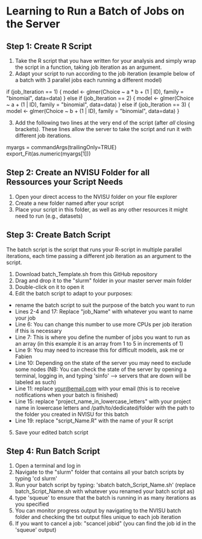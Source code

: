 # Learning to Run a Batch of Jobs on the Server

## Step 1: Create R Script
1) Take the R script that you have written for your analysis and simply wrap the script in a function, taking job iteration as an argument.
2) Adapt your script to run according to the job iteration (example below of a batch with 3 parallel jobs each running a different model)

if (job_Iteration == 1) {
model <- glmer(Choice ~ a * b + (1 | ID), family = "binomial", data=data)
} else if (job_Iteration == 2) {
model <- glmer(Choice ~ a + (1 | ID), family = "binomial", data=data)
} else if (job_Iteration == 3) {
model <- glmer(Choice ~ b + (1 | ID), family = "binomial", data=data)
}

3) Add the following two lines at the very end of the script (after _all_ closing brackets). These lines allow the server to take the script and run it with different job iterations.
   
  myargs = commandArgs(trailingOnly=TRUE)
  export_Fit(as.numeric(myargs[1]))
  
## Step 2: Create an NVISU Folder for all Ressources your Script Needs
1) Open your direct access to the NVISU folder on your file explorer
2) Create a new folder named after your script
3) Place your script in this folder, as well as any other resources it might need to run (e.g., datasets)

## Step 3: Create Batch Script
The batch script is the script that runs your R-script in multiple parallel iterations, each time passing a different job iteration as an argument to the script.

1) Download batch_Template.sh from this GitHub repository
2) Drag and drop it to the "slurm" folder in your master server main folder
3) Double-click on it to open it
4) Edit the batch script to adapt to your purposes:
- rename the batch script to suit the purpose of the batch you want to run
- Lines 2-4 and 17: Replace "job_Name" with whatever you want to name your job
- Line 6: You can change this number to use more CPUs per job iteration if this is necessary
- Line 7: This is where you define the number of jobs you want to run as an array (in this example it is an array from 1 to 5 in increments of 1)
- Line 9: You may need to increase this for difficult models, ask me or Fabien
- Line 10: Depending on the state of the server you may need to exclude some nodes (NB: You can check the state of the server by opening a terminal, logging in, and typing 'sinfo' --> servers that are down will be labeled as such)
- Line 11: replace your@email.com with your email (this is to receive notifications when your batch is finished)
- Line 15: replace "project_name_in_lowercase_letters" with your project name in lowercase letters and /path/to/dedicated/folder with the path to the folder you created in NVISU for this batch
- Line 19: replace "script_Name.R" with the name of your R script
5) Save your edited batch script

## Step 4: Run Batch Script
1) Open a terminal and log in
2) Navigate to the "slurm" folder that contains all your batch scripts by typing 'cd slurm'
3) Run your batch script by typing: 'sbatch batch_Script_Name.sh' (replace batch_Script_Name.sh with whatever you renamed your batch script as)
4) type 'squeue' to ensure that the batch is running in as many iterations as you specified
5) You can monitor progress output by navigating to the NVISU batch folder and checking the txt output files unique to each job iteration
6) If you want to cancel a job: "scancel jobid" (you can find the job id in the 'squeue' output)








